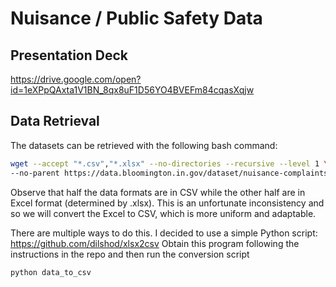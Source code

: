 # Nuisance / Public Safety Data

## Presentation Deck
https://drive.google.com/open?id=1eXPpQAxta1V1BN_8qx8uF1D56YO4BVEFm84cqasXqjw

## Data Retrieval
The datasets can be retrieved with the following bash command:
```bash
wget --accept "*.csv","*.xlsx" --no-directories --recursive --level 1 \
--no-parent https://data.bloomington.in.gov/dataset/nuisance-complaints-data
```

Observe that half the data formats are in CSV while the other half are in Excel format (determined by .xlsx). This is an unfortunate inconsistency 
and so we will convert the Excel to CSV, which is more uniform and adaptable. 

There are multiple ways to do this. I decided to use a simple Python script: https://github.com/dilshod/xlsx2csv
Obtain this program following the instructions in the repo and then run the conversion script
```bash
python data_to_csv
```
